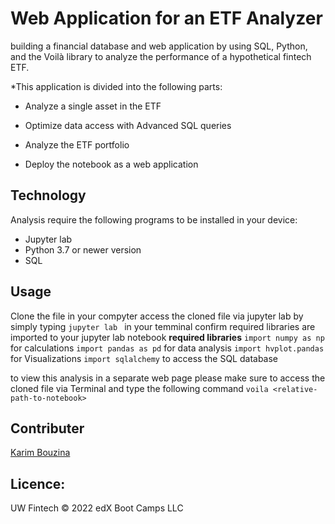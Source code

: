 # Web Application for an ETF Analyzer

building a financial database and web application by using SQL, Python, and the Voilà library to analyze the performance of a hypothetical fintech ETF.

*This application is divided into the following parts:

* Analyze a single asset in the ETF

* Optimize data access with Advanced SQL queries

* Analyze the ETF portfolio

* Deploy the notebook as a web application


## Technology

Analysis require the following programs to be installed in your device:
- Jupyter lab 
- Python 3.7 or newer version
- SQL

## Usage 
Clone the file in your compyter 
access the cloned file via jupyter lab by simply typing `jupyter lab ` in your temminal 
confirm required libraries are imported to your jupyter lab notebook
**required libraries**
`import numpy as np` for calculations
`import pandas as pd` for data analysis 
`import hvplot.pandas` for Visualizations
`import sqlalchemy` to access the SQL database 

to view this analysis in a separate web page please make sure to access the cloned file via Terminal and type the following command `voila <relative-path-to-notebook>`

## Contributer 

[Karim Bouzina](https://www.linkedin.com/in/karim-bouzina-574348244/)




## Licence:

UW Fintech © 2022 edX Boot Camps LLC

